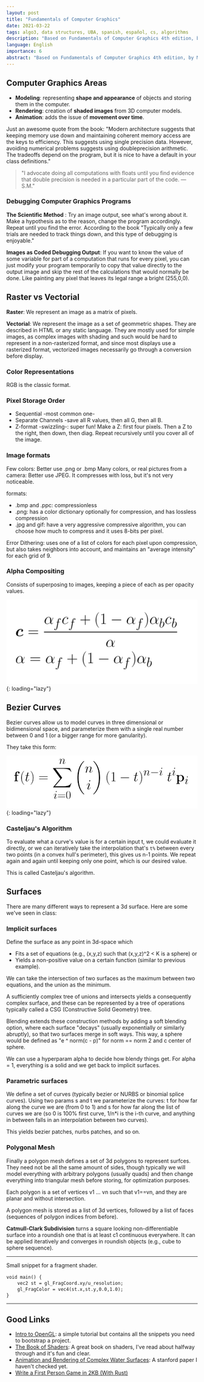 ```yaml
---
layout: post
title: "Fundamentals of Computer Graphics"
date: 2021-03-22
tags: algo3, data structures, UBA, spanish, español, cs, algorithms
description: "Based on Fundamentals of Computer Graphics 4th edition, by Marschner and Shirley. Taken while going through the corresponding elective."
language: English
importance: 6
abstract: "Based on Fundamentals of Computer Graphics 4th edition, by Marschner and Shirley. Taken while going through the corresponding elective."
---
```


## Computer Graphics Areas

- **Modeling**: representing **shape and appearance** of objects and storing them in the computer.
- **Rendering**: creation of **shaded images** from 3D computer models.
- **Animation**: adds the issue of **movement over time**.

Just an awesome quote from the book:
"Modern architecture suggests that keeping memory use down and maintaining coherent memory access are the keys to efficiency. This suggests using single precision data. However, avoiding numerical problems suggests using doubleprecision arithmetic. The tradeoffs depend on the program, but it is nice to have a default in your class definitions."

> "I advocate doing all computations with floats until you find evidence that double precision is needed in a particular part of the code. —S.M."


### Debugging Computer Graphics Programs

**The Scientific Method** : Try an image output, see what's wrong about it. Make a hypothesis as to the reason, change the program accordingly. Repeat until you find the error. According to the book "Typically only a few trials are needed to track things down, and this type of debugging is enjoyable."

**Images as Coded Debugging Output**:  If you want to know the value of some variable for part of a computation that runs for every pixel, you can just modify your program temporarily to copy that value directly to the output image and skip the rest of the calculations that would normally be done. Like painting any pixel that leaves its legal range a bright (255,0,0).


## Raster vs Vectorial

**Raster**: We represent an image as a matrix of pixels.

**Vectorial**: We represent the image as a set of geommetric shapes. They are described in HTML or any static language. They are mostly used for simple images, as complex images with shading and such would be hard to represent in a non-rasterized format, and since most displays use a rasterized format, vectorized images necessarily go through a conversion before display.

### Color Representations

RGB is the classic format. 

### Pixel Storage Order

- Sequential -most common one-
- Separate Channels -save all R values, then all G, then all B.
- Z-format -swizzling-: super fun! Make a Z: first four pixels. Then a Z to the right, then down, then diag. Repeat recursively until you cover all of the image.

### Image formats
Few colors: Better use .png or .bmp
Many colors, or real pictures from a camera: Better use JPEG. It compresses with loss, but it's not very noticeable.

formats:
- .bmp and .ppc: compressionless
- .png: has a color dictionary optionally for compression, and has lossless compression
- .jpg and gif: have a very aggressive compressive algorithm, you can choose how much to compress and it uses 8-bits per pixel. 

Error Dithering: uses one of a list of colors for each pixel upon compression, but also takes neighbors into account, and maintains an "average intensity" for each grid of 9.

### Alpha Compositing

Consists of superposing to images, keeping a piece of each as per opacity values.

![](image/alpha-compositing.png){: loading="lazy"}

## Bezier Curves

Bezier curves allow us to model curves in three dimensional or bidimensional space, and parameterize them with a single real number between 0 and 1 (or a bigger range for more ganularity).

They take this form:

![](image/bezier.png){: loading="lazy"}

### Casteljau's Algorithm

To evaluate what a curve's value is for a certain input t, we could evaluate it directly, or we can iteratively take the interpolation that's `t%` between every two points (in a convex hull's perimeter), this gives us n-1 points. We repeat again and again until keeping only one point, which is our desired value.

This is called Casteljau's algorithm.

## Surfaces

There are many different ways to represent a 3d surface. Here are some we've seen in class:

### Implicit surfaces

Define the surface as any point in 3d-space which
- Fits a set of equations (e.g., (x,y,z) such that (x,y,z)^2 < K is a sphere) or
- Yields a non-positive value on a certain function (similar to previous example).

We can take the intersection of two surfaces as the maximum between two equations, and the union as the minimum.

A sufficiently complex tree of unions and intersects yields a consequently complex surface, and these can be represented by a tree of operations typically called a CSG (Constructive Solid Geometry) tree.

Blending extends these construction methods by adding a soft blending option, where each surface "decays" (usually exponentially or similarly abruptly), so that two surfaces merge in soft ways. 
This way, a sphere would be defined as "e ^ norm(c - p)" for norm == norm 2 and c center of sphere.

We can use a hyperparam alpha to decide how blendy things get. For alpha = 1, everything is a solid and we get back to implicit surfaces.

### Parametric surfaces

We define a set of curves (typically bezier or NURBS or binomial splice curves). Using two params s and t we parameterize the curves: t for how far along the curve we are (from 0 to 1) and s for how far along the list of curves we are (so 0 is 100% first curve, 1/n\*i is the i-th curve, and anything in between falls in an interpolation between two curves).

This yields bezier patches, nurbs patches, and so on.

### Polygonal Mesh

Finally a polygon mesh defines a set of 3d polygons to represent surfces. They need not be all the same amount of sides, though typically we will model everything with arbitrary polygons (usually quads) and then change everything into triangular mesh before storing, for optimization purposes.

Each polygon is a set of vertices v1 ... vn such that v1==vn, and they are planar and without intersection.

A polygon mesh is stored as a list of 3d vertices, followed by a list of faces (sequences of polygon indices from before).

**Catmull-Clark Subdivision** turns a square looking non-differentiable surface into a roundish one that is at least c1 continuous everywhere.
It can be applied iteratively and converges in roundish objects (e.g., cube to sphere sequence).

---
Small snippet for a fragment shader.

```
void main() {
	vec2 st = gl_FragCoord.xy/u_resolution;
	gl_FragColor = vec4(st.x,st.y,0.0,1.0);
}
```

---

## Good Links

- [Intro to OpenGL](https://engineering.monstar-lab.com/en/post/2022/03/01/Introduction-To-GPUs-With-OpenGL/): a simple tutorial but contains all the snippets you need to bootstrap a project.
- [The Book of Shaders](https://thebookofshaders.com/): A great book on shaders, I've read about halfway through and it's fun and clear.
- [Animation and Rendering of Complex Water Surfaces](https://graphics.stanford.edu/papers/water-sg02/): A stanford paper I haven't checked yet.
- [Write a First Person Game in 2KB (With Rust)](https://grantshandy.github.io/raycasting/)
